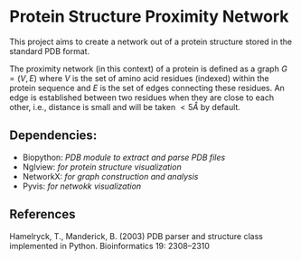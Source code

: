# Protein Structure Proximity Network

This project aims to create a network out of a protein structure stored in the standard PDB format.

The proximity network (in this context) of a protein is defined as a graph $G=(V, E)$ where $V$ is the set of amino acid residues (indexed) within the protein sequence and $E$ is the set of edges connecting these residues. An edge is established between two residues when they are close to each other, i.e., distance is small and will be taken $<5Å$ by default.

## Dependencies:

- Biopython: _PDB module to extract and parse PDB files_
- Nglview: _for protein structure visualization_
- NetworkX: _for graph construction and analysis_
- Pyvis: _for netwokk visualization_

## References

Hamelryck, T., Manderick, B. (2003) PDB parser and structure class implemented in Python. Bioinformatics 19: 2308–2310

